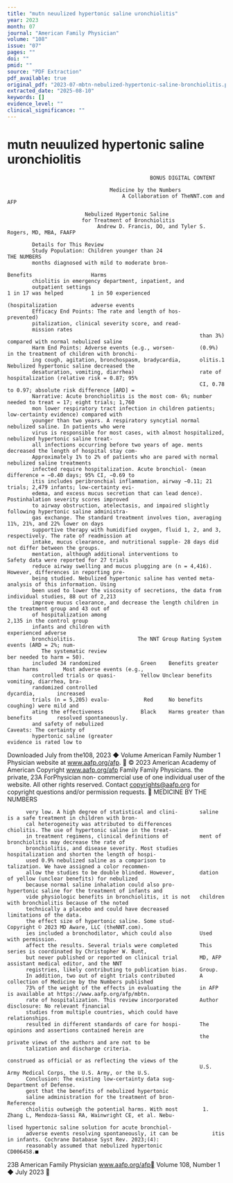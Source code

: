 ```yaml
---
title: "mutn neuulized hypertonic saline uronchiolitis"
year: 2023
month: 07
journal: "American Family Physician"
volume: "108"
issue: "07"
pages: ""
doi: ""
pmid: ""
source: "PDF Extraction"
pdf_available: true
original_pdf: "2023-07-mbtn-nebulized-hypertonic-saline-bronchiolitis.pdf"
extracted_date: "2025-08-10"
keywords: []
evidence_level: ""
clinical_significance: ""
---
```


# mutn neuulized hypertonic saline uronchiolitis

                                                  BONUS DIGITAL CONTENT

                                     Medicine by the Numbers
                                         A Collaboration of TheNNT.com and AFP

                             Nebulized Hypertonic Saline
                            for Treatment of Bronchiolitis
                                 Andrew D. Francis, DO, and Tyler S. Rogers, MD, MBA, FAAFP

            Details for This Review
            Study Population: Children younger than 24                                THE NUMBERS
            months diagnosed with mild to moderate bron-
                                                                                      Benefits                   Harms
            chiolitis in emergency department, inpatient, and
            outpatient settings                                                       1 in 17 was helped         1 in 50 experienced
                                                                                      (hospitalization           adverse events
            Efficacy End Points: The rate and length of hos-                          prevented)
            pitalization, clinical severity score, and read-
            mission rates
                                                                  than 3%) compared with normal nebulized saline
            Harm End Points: Adverse events (e.g., worsen-        (0.9%) in the treatment of children with bronchi-
            ing cough, agitation, bronchospasm, bradycardia,      olitis.1 Nebulized hypertonic saline decreased the
            desaturation, vomiting, diarrhea)                     rate of hospitalization (relative risk = 0.87; 95%
                                                                  CI, 0.78 to 0.97; absolute risk difference [ARD] =
            Narrative: Acute bronchiolitis is the most com- 6%; number needed to treat = 17; eight trials; 1,760
            mon lower respiratory tract infection in children patients; low-certainty evidence) compared with
            younger than two years. A respiratory syncytial normal nebulized saline. In patients who were
            virus is responsible for most cases, with almost hospitalized, nebulized hypertonic saline treat-
            all infections occurring before two years of age. ments decreased the length of hospital stay com-
            Approximately 1% to 2% of patients who are pared with normal nebulized saline treatments
            infected require hospitalization. Acute bronchiol- (mean difference = −0.40 days; 95% CI, −0.69 to
            itis includes peribronchial inflammation, airway −0.11; 21 trials; 2,479 infants; low-certainty evi-
            edema, and excess mucus secretion that can lead dence). Postinhalation severity scores improved
            to airway obstruction, atelectasis, and impaired slightly following hypertonic saline administra-
            gas exchange. The standard treatment involves tion, averaging 11%, 21%, and 22% lower on days
            supportive therapy with humidified oxygen, fluid 1, 2, and 3, respectively. The rate of readmission at
            intake, mucus clearance, and nutritional supple- 28 days did not differ between the groups.
            mentation, although additional interventions to          Safety data were reported for 27 trials
            reduce airway swelling and mucus plugging are (n = 4,416). However, differences in reporting pre-
            being studied. Nebulized hypertonic saline has vented meta-analysis of this information. Using
            been used to lower the viscosity of secretions, the data from individual studies, 88 out of 2,213
            improve mucus clearance, and decrease the length children in the treatment group and 43 out of
            of hospitalization among                                                       2,135 in the control group
            infants and children with                                                      experienced adverse
            bronchiolitis.                    The NNT Group Rating System                  events (ARD = 2%; num-
               The systematic review                                                       ber needed to harm = 50).
            included 34 randomized             Green    Benefits greater than harms        Most adverse events (e.g.,
            controlled trials or quasi-        Yellow Unclear benefits                     vomiting, diarrhea, bra-
            randomized controlled                                                          dycardia,       increased
            trials (n = 5,205) evalu-           Red     No benefits                        coughing) were mild and
            ating the effectiveness            Black    Harms greater than benefits        resolved spontaneously.
            and safety of nebulized                                                        Caveats: The certainty of
            hypertonic saline (greater                                                     evidence is rated low to

 Downloaded
July         from the108,
     2023 ◆ Volume    American Family
                          Number  1 Physician website at www.aafp.org/afp.        © 2023 American Academy of American
                                                                           Copyright
                                                            www.aafp.org/afp                                              Family
                                                                                                              Family Physicians.     the private, 23A
                                                                                                                                 ForPhysician     non-
commercial use of one individual user of the website. All other rights reserved. Contact copyrights@aafp.org for copyright questions and/or permission requests.
                                              MEDICINE BY THE NUMBERS


          very low. A high degree of statistical and clini-       saline is a safe treatment in children with bron-
          cal heterogeneity was attributed to differences         chiolitis. The use of hypertonic saline in the treat-
          in treatment regimens, clinical definitions of          ment of bronchiolitis may decrease the rate of
          bronchiolitis, and disease severity. Most studies       hospitalization and shorten the length of hospi-
          used 0.9% nebulized saline as a comparison to           talization. We have assigned a color recommen-
          allow the studies to be double blinded. However,        dation of yellow (unclear benefits) for nebulized
          because normal saline inhalation could also pro-        hypertonic saline for the treatment of infants and
          vide physiologic benefits in bronchiolitis, it is not   children with bronchiolitis because of the noted
          technically a placebo and could have decreased          limitations of the data.
          the effect size of hypertonic saline. Some stud-        Copyright © 2023 MD Aware, LLC (theNNT.com).
          ies included a bronchodilator, which could also         Used with permission.
          affect the results. Several trials were completed       This series is coordinated by Christopher W. Bunt,
          but never published or reported on clinical trial       MD, AFP assistant medical editor, and the NNT
          registries, likely contributing to publication bias.    Group.
          In addition, two out of eight trials contributed        A collection of Medicine by the Numbers published
          73% of the weight of the effects in evaluating the      in AFP is available at https://www.aafp.org/afp/mbtn.
          rate of hospitalization. This review incorporated       Author disclosure: No relevant financial
          studies from multiple countries, which could have       relationships.
          resulted in different standards of care for hospi-      The opinions and assertions contained herein are
                                                                  the private views of the authors and are not to be
          talization and discharge criteria.
                                                                  construed as official or as reflecting the views of the
                                                                  U.S. Army Medical Corps, the U.S. Army, or the U.S.
          Conclusion: The existing low-certainty data sug-        Department of Defense.
          gest that the benefits of nebulized hypertonic
          saline administration for the treatment of bron-        Reference
          chiolitis outweigh the potential harms. With most        1. Zhang L, Mendoza-Sassi RA, Wainwright CE, et al. Nebu-
                                                                      lised hypertonic saline solution for acute bronchiol-
          adverse events resolving spontaneously, it can be           itis in infants. Cochrane Database Syst Rev. 2023;​(4):​
          reasonably assumed that nebulized hypertonic                CD006458.■




23B American Family Physician                       www.aafp.org/afp                                 Volume 108, Number 1 ◆ July 2023
